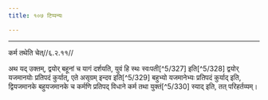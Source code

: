 ```yaml
---
title: १०७ टिप्पन्यः

---
```


[^5/323]: E2: āyuradikāmo

[^5/324]: Vgl. zu MS 3.7.18

[^5/325]: E2 om. na

[^5/326]: E2: 5,230; E6: 2,132

____________________________________________


कर्म तथेति चेत्//६.२.११//

अथ यद् उक्तम्, द्वयोर् बहूनां च यागं दर्शयति, युवं हि स्थः स्वःपती[^5/327] इति[^5/328] द्वयोर् यजमानयोः प्रतिपदं कुर्यात्, एते असृग्रम् इन्दव इति[^5/329] बहुभ्यो यजमानेभ्यः प्रतिपदं कुर्याद् इति, द्वियजमानके बहुयजमानके च कर्मणि प्रतिपद् विधाने कर्म तथा युक्तं[^5/330] स्याद् इति, तत् परिहर्तव्यम्।
